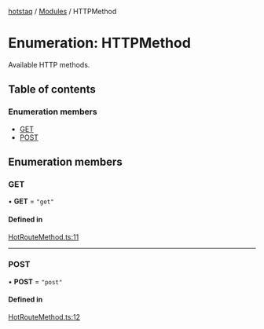 [hotstaq](../README.md) / [Modules](../modules.md) / HTTPMethod

# Enumeration: HTTPMethod

Available HTTP methods.

## Table of contents

### Enumeration members

- [GET](HTTPMethod.md#get)
- [POST](HTTPMethod.md#post)

## Enumeration members

### GET

• **GET** = `"get"`

#### Defined in

[HotRouteMethod.ts:11](https://github.com/OurFreeLight/HotStaq/blob/c443819/src/HotRouteMethod.ts#L11)

___

### POST

• **POST** = `"post"`

#### Defined in

[HotRouteMethod.ts:12](https://github.com/OurFreeLight/HotStaq/blob/c443819/src/HotRouteMethod.ts#L12)
